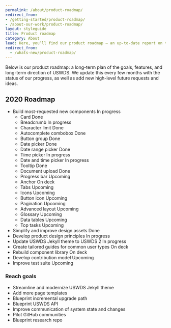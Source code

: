 ```yaml
---
permalink: /about/product-roadmap/
redirect_from:
- /getting-started/product-roadmap/
- /about-our-work/product-roadmap/
layout: styleguide
title: Product roadmap
category: About
lead: Here, you’ll find our product roadmap — an up-to-date report on the work we’re doing.
redirect_from:
  - /whats-new/product-roadmap/
---
```


Below is our product roadmap: a long-term plan of the goals, features,
and long-term direction of USWDS. We update this
every few months with the status of our progress, as well as add new
high-level future requests and ideas.

<!-- TODO: Make these into issues; add roadmap project board
You can also <a href="https://github.com/uswds/uswds/milestone/52" class="">view our product roadmap goals on GitHub</a>. -->

<h2>2020 Roadmap</h2>

<div class="maxw-tablet">
  <ul class="site-roadmap-list">
    <li class="site-roadmap-list__item"><span class="flex-fill">Build most-requested new components</span> <span class="usa-tag label-in-progress flex-auto">In progress</span>
      <ul class="site-roadmap-list__sublist">
        <li class="site-roadmap-list__item"><span class="flex-fill">Card</span> <span class="usa-tag label-done">Done</span></li>
        <li class="site-roadmap-list__item"><span class="flex-fill">Breadcrumb</span> <span class="usa-tag label-in-progress">In progress</span></li>
        <li class="site-roadmap-list__item"><span class="flex-fill">Character limit</span> <span class="usa-tag label-done">Done</span></li>
        <li class="site-roadmap-list__item"><span class="flex-fill">Autocomplete combobox</span> <span class="usa-tag label-done">Done</span></li>
        <li class="site-roadmap-list__item"><span class="flex-fill">Button group</span> <span class="usa-tag label-done">Done</span></li>
        <li class="site-roadmap-list__item"><span class="flex-fill">Date picker</span>  <span class="usa-tag label-done">Done</span></li>
        <li class="site-roadmap-list__item"><span class="flex-fill">Date range picker</span>  <span class="usa-tag label-done">Done</span></li>
        <li class="site-roadmap-list__item"><span class="flex-fill">Time picker</span>  <span class="usa-tag in-progress">In progress</span></li>
        <li class="site-roadmap-list__item"><span class="flex-fill">Date and time picker</span> <span class="usa-tag in-progress">In progress</span></li>
        <li class="site-roadmap-list__item"><span class="flex-fill">Tooltip</span> <span class="usa-tag label-done">Done</span></li>
        <li class="site-roadmap-list__item"><span class="flex-fill">Document upload</span> <span class="usa-tag label-done">Done</span></li>
        <li class="site-roadmap-list__item"><span class="flex-fill">Progress bar</span> <span class="usa-tag label-upcoming">Upcoming</span></li>
        <li class="site-roadmap-list__item"><span class="flex-fill">Anchor</span> <span class="usa-tag label-next">On deck</span></li>
        <li class="site-roadmap-list__item"><span class="flex-fill">Tabs</span> <span class="usa-tag label-upcoming">Upcoming</span></li>
        <li class="site-roadmap-list__item"><span class="flex-fill">Icons</span> <span class="usa-tag label-upcoming">Upcoming</span></li>
        <li class="site-roadmap-list__item"><span class="flex-fill">Button icon</span> <span class="usa-tag label-upcoming">Upcoming</span></li>
        <li class="site-roadmap-list__item"><span class="flex-fill">Pagination</span> <span class="usa-tag label-upcoming">Upcoming</span></li>
        <li class="site-roadmap-list__item"><span class="flex-fill">Advanced layout</span> <span class="usa-tag label-upcoming">Upcoming</span></li>
        <li class="site-roadmap-list__item"><span class="flex-fill">Glossary</span> <span class="usa-tag label-upcoming">Upcoming</span></li>
        <li class="site-roadmap-list__item"><span class="flex-fill">Data tables</span> <span class="usa-tag label-upcoming">Upcoming</span></li>
        <li class="site-roadmap-list__item"><span class="flex-fill">Top tasks</span> <span class="usa-tag label-upcoming">Upcoming</span></li>
      </ul>
    </li>
    <li class="site-roadmap-list__item"><span class="flex-fill">Simplify and improve design assets</span> <span class="usa-tag label-done">Done</span></li>
    <li class="site-roadmap-list__item"><span class="flex-fill">Develop product design principles</span> <span class="usa-tag label-in-progress">In progress</span></li>
    <li class="site-roadmap-list__item"><span class="flex-fill">Update USWDS Jekyll theme to USWDS 2</span> <span class="usa-tag label-in-progress">In progress</span></li>
    <li class="site-roadmap-list__item"><span class="flex-fill">Create tailored guides for common user types</span> <span class="usa-tag label-next">On deck</span></li>
    <li class="site-roadmap-list__item"><span class="flex-fill">Rebuild component library</span> <span class="usa-tag label-next">On deck</span></li>
    <li class="site-roadmap-list__item"><span class="flex-fill">Develop contribution model</span> <span class="usa-tag label-upcoming">Upcoming</span></li>
    <li class="site-roadmap-list__item"><span class="flex-fill">Improve test suite</span> <span class="usa-tag label-upcoming">Upcoming</span></li>
  </ul>
</div>

<h3>Reach goals</h3>
<div class="maxw-tablet">
  <ul class="site-roadmap-list__sublist">
    <li class="site-roadmap-list__item"><span class="flex-fill">Streamline and modernize USWDS Jekyll theme</span></li>
    <li class="site-roadmap-list__item">Add more page templates</li>
    <li class="site-roadmap-list__item">Blueprint incremental upgrade path</li>
    <li class="site-roadmap-list__item">Blueprint USWDS API</li>
    <li class="site-roadmap-list__item">Improve communication of system state and changes</li>
    <li class="site-roadmap-list__item">Pilot GitHub communities</li>
    <li class="site-roadmap-list__item">Blueprint research repo</li>
  </ul>
</div>
